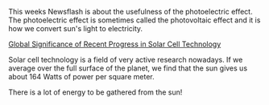 This weeks Newsflash is about the usefulness of the photoelectric effect. The photoelectric effect is sometimes called the photovoltaic effect and it is how we convert sun's light to electricity.

<a href="http://news.psu.edu/story/468625/2017/05/17/research/solar-power-people" target="_blank">Global Significance of Recent Progress in Solar Cell Technology</a>


Solar cell technology is a field of very active research nowadays. If we average over the full surface of the planet, we find that the sun gives us about 164 Watts of power per square meter.

There is a lot of energy to be gathered from the sun!

